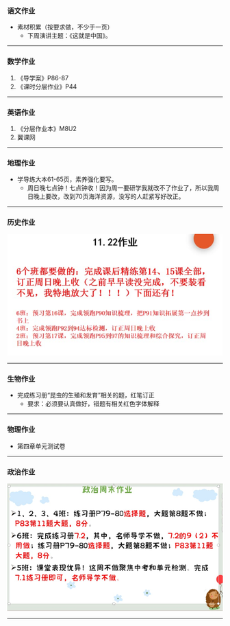 ### 语文作业 ###
* 素材积累（按要求做，不少于一页）
	* 下周演讲主题：《这就是中国》。
-----
### 数学作业 ###
1. 《导学案》P86-87
2. 《课时分层作业》P44
-----
### 英语作业 ###
1. 《分层作业本》M8U2
2. 翼课网
-----
### 地理作业 ###
* 学导练大本61-65页，素养强化要写。
	* 周日晚七点钟！七点钟收！因为周一要研学我就改不了作业了，所以我周日晚上要改，改到70页海洋资源，没写的人赶紧写好改正。
-----
### 历史作业 ###
![hw](../hw/_images/12h.jpg)

-----
### 生物作业 ###
* 完成练习册“昆虫的生殖和发育”相关的题，红笔订正
	* 要求：必须要认真做好，错题有相关红色字体解释
-----
### 物理作业 ###
* 第四章单元测试卷
-----
### 政治作业 ###
![hw](../hw/_images/12p.jpg)

-----
